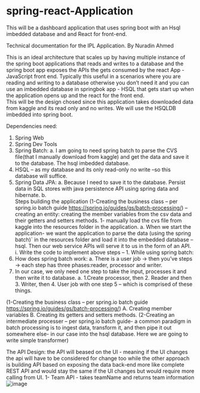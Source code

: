 # spring-react-Application
This will be a dashboard application that uses spring boot with an Hsql imbedded database and and React for front-end. 

Technical documentation for the IPL Application. 
By Nuradin Ahmed

This is an ideal architecture that scales up by having multiple instance of the spring boot applications that reads and writes to a database and the spring boot app exposes the APIs the gets consumed by the react App - JavaScript front end. Typically this useful in a scenarios where you are reading and writing to a database otherwise you don’t need it and you can use an imbedded database in springbok app - HSQL that gets start up when the application opens up and the react for the front end.  
This will be the design chosed since this application takes downloaded data from kaggle and its read only and no writes. We will use the HSQLDB imbedded into spring boot. 
 
 

Dependencies need: 
1.	Spring Web
2.	Spring Dev Tools
3.	Spring Batch: 
a.	I am going to need spring batch to parse the CVS file(that I manually download from kaggle) and get the data and save it to the database. The hsql imbedded database. 
4.	HSQL – as my database and its only read-only no write –so this database will suffice. 
5.	Spring Data JPA: 
a.	Because I need to save it to the database. Persist data in SQL stores with java persistence API using spring data and hibernate. 
b.	
Steps building the application
(1-Creating the business class – per spring.io batch guide https://spring.io/guides/gs/batch-processing/) – creating an entity: creating the member variables from the csv data and their getters and setters methods. 
1-	manually load the cvs file from kaggle into the resources folder in the application.
a.	When we start the application- we want the application to parse the data (using the spring batch)` in the resources folder and load it into the embedded database – hsql. Then our web service APIs will serve it to us in the form of an API. 
i.	Write the code to implement above steps – 1. While using spring batch:
1.	How does spring batch work:
a.	There is a user job → then you’ve steps -> each step has three phases:reader, processor and writer.
2.	In our case, we only need one step to take the input, processes it and then write it to database.
a.	1.Create processor, then 2. Reader and then 3. Writer, then 4. User job with one step 5 – which is comprised of these things. 

 

(1-Creating the business class – per spring.io batch guide https://spring.io/guides/gs/batch-processing/)
A.	Creating member variables 
B.	Creating its getters and setters methods. 
(2-Creating an intermediate processer – per spring.io batch guide- a common paradigm in batch processing is to ingest data, transform it, and then pipe it out somewhere else- in our case into the hsql database. Here we are going to write simple transformer)


The API Design:
 the API will beased on the UI - meaning if the UI changes the api will have to be considered for change too while the other approach is building API based on exposing the 
  data back-end more like complete REST API and would stay the same if the UI changes but would require more calling from UI.
  1- Team API - takes teamName and returns team information
  ![image](https://user-images.githubusercontent.com/8764914/115947335-a0545900-a4cf-11eb-9dcf-3da15a1822c0.png)

